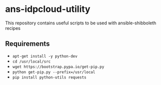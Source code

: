 # ans-idpcloud-utility
This repository contains useful scripts to be used with ansible-shibboleth recipes

## Requirements
* `apt-get install -y python-dev`
* `cd /usr/local/src`
* `wget https://bootstrap.pypa.io/get-pip.py`
* `python get-pip.py --prefix=/usr/local`
* `pip install python-utils requests`

